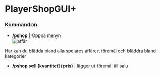 # PlayerShopGUI+

### Kommandon
- **/pshop** | Öppna menyn  
![affär](bilder/affärer.png)

Här kan du blädda bland alla spelares affärer, föremål och bläddra bland kategorier

- **/pshop sell [kvantitet] (pris)** | lägger ut föremål till salu